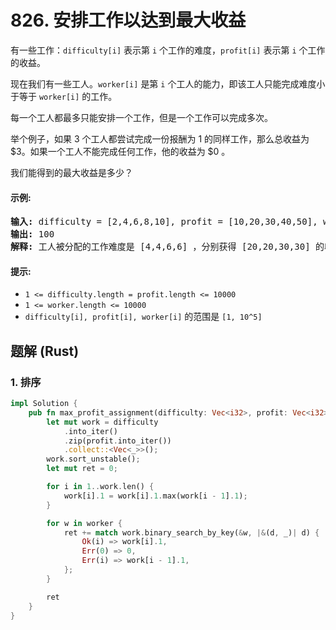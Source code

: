 # 826. 安排工作以达到最大收益
有一些工作：`difficulty[i]` 表示第 `i` 个工作的难度，`profit[i]` 表示第 `i` 个工作的收益。

现在我们有一些工人。`worker[i]` 是第 `i` 个工人的能力，即该工人只能完成难度小于等于 `worker[i]` 的工作。

每一个工人都最多只能安排一个工作，但是一个工作可以完成多次。

举个例子，如果 3 个工人都尝试完成一份报酬为 1 的同样工作，那么总收益为 $3。如果一个工人不能完成任何工作，他的收益为 $0 。

我们能得到的最大收益是多少？

#### 示例:
<pre>
<strong>输入:</strong> difficulty = [2,4,6,8,10], profit = [10,20,30,40,50], worker = [4,5,6,7]
<strong>输出:</strong> 100
<strong>解释:</strong> 工人被分配的工作难度是 [4,4,6,6] ，分别获得 [20,20,30,30] 的收益。
</pre>

#### 提示:
* `1 <= difficulty.length = profit.length <= 10000`
* `1 <= worker.length <= 10000`
* `difficulty[i], profit[i], worker[i]` 的范围是 `[1, 10^5]`

## 题解 (Rust)

### 1. 排序
```Rust
impl Solution {
    pub fn max_profit_assignment(difficulty: Vec<i32>, profit: Vec<i32>, worker: Vec<i32>) -> i32 {
        let mut work = difficulty
            .into_iter()
            .zip(profit.into_iter())
            .collect::<Vec<_>>();
        work.sort_unstable();
        let mut ret = 0;

        for i in 1..work.len() {
            work[i].1 = work[i].1.max(work[i - 1].1);
        }

        for w in worker {
            ret += match work.binary_search_by_key(&w, |&(d, _)| d) {
                Ok(i) => work[i].1,
                Err(0) => 0,
                Err(i) => work[i - 1].1,
            };
        }

        ret
    }
}
```
